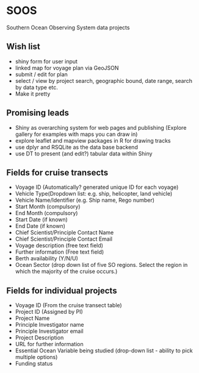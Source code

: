 # SOOS
Southern Ocean Observing System data projects


## Wish list

- shiny form for user input
- linked map for voyage plan via GeoJSON
- submit / edit for plan
- select / view by project search, geographic bound, date range, search by data type etc. 
- Make it pretty

## Promising leads

- Shiny as overarching system for web pages and publishing (Explore gallery for examples with maps you can draw in)
- explore leaflet and mapview packages in R for drawing tracks
- use dplyr and RSQLite as the data base backend
- use DT to present (and edit?) tabular data within Shiny

## Fields for cruise transects
* Voyage ID (Automatically? generated unique ID for each voyage)
* Vehicle Type(Dropdown list: e.g. ship, helicopter, land vehicle)
* Vehicle Name/Identifier (e.g. Ship name, Rego number)
* Start Month (compulsory)
* End Month (compulsory)
* Start Date (if known)
* End Date (if known)
* Chief Scientist/Principle Contact Name
* Chief Scientist/Principle Contact Email
* Voyage description (free text field)
* Further information (Free text field)
* Berth availability (Y/N/U)
* Ocean Sector (drop down list of five SO regions. Select the region in which the majority of the cruise occurs.) 

## Fields for individual projects 
* Voyage ID (From the cruise transect table)
* Project ID (Assigned by PI)
* Project Name
* Principle Investigator name
* Principle Investigator email
* Project Description
* URL for further information
* Essential Ocean Variable being studied (drop-down list - ability to pick multiple options)
* Funding status
